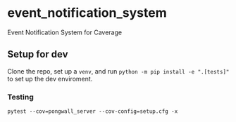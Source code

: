 # event_notification_system
Event Notification System for Caverage

## Setup for dev
Clone the repo, set up a `venv`, and run `python -m pip install -e ".[tests]"` to set up the dev enviroment.

### Testing
`pytest --cov=pongwall_server --cov-config=setup.cfg -x`
